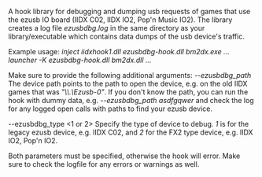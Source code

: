 A hook library for debugging and dumping usb requests of games that use the ezusb IO board (IIDX
C02, IIDX IO2, Pop'n Music IO2). The library creates a log file *ezusbdbg.log* in the same directory
as your library/executable which contains data dumps of the usb device's traffic.

Example usage: *inject iidxhook1.dll ezusbdbg-hook.dll bm2dx.exe ...* *launcher -K ezusbdbg-hook.dll
bm2dx.dll ...*

Make sure to provide the following additional arguments: *--ezusbdbg_path <device path>* The device
path points to the path to open the device, e.g. on the old IIDX games that was *"\\\\.\\Ezusb-0"*.
If you don't know the path, you can run the hook with dummy data, e.g. *--ezusbdbg_path asdfgqwer*
and check the log for any logged open calls with paths to find your ezusb device.

--ezusbdbg_type \<1 or 2> Specify the type of device to debug. *1* is for the legacy ezusb device,
e.g. IIDX C02, and *2* for the FX2 type device, e.g. IIDX IO2, Pop'n IO2.

Both parameters must be specified, otherwise the hook will error. Make sure to check the logfile for
any errors or warnings as well.
